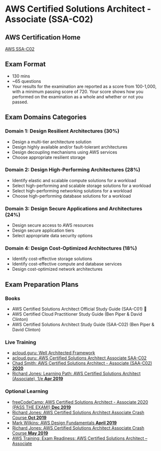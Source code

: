 # AWS Certified Solutions Architect - Associate (SSA-C02)

## AWS Certification Home
[AWS SSA-C02](https://aws.amazon.com/certification/certified-solutions-architect-associate/)

## Exam Format
- 130 mins
- ~65 questions
- Your results for the examination are reported as a score from 100-1,000, with a minimum passing score of 720. Your score shows how you performed on the examination as a whole and whether or not you passed.  

## Exam Domains Categories

### Domain 1: Design Resilient Architectures (30%)
- Design a multi-tier architecture solution
- Design highly available and/or fault-tolerant architectures
- Design decoupling mechanisms using AWS services
- Choose appropriate resilient storage

### Domain 2: Design High-Performing Architectures (28%)
- Identify elastic and scalable compute solutions for a workload
- Select high-performing and scalable storage solutions for a workload
- Select high-performing networking solutions for a workload
- Choose high-performing database solutions for a workload

### Domain 3: Design Secure Applications and Architectures (24%)
-  Design secure access to AWS resources
-  Design secure application tiers
-  Select appropriate data security options

### Domain 4: Design Cost-Optimized Architectures (18%)
- Identify cost-effective storage solutions
- Identify cost-effective compute and database services
- Design cost-optimized network architectures

## Exam Preparation Plans

### Books
- AWS Certified Solutions Architect Official Study Guide (SAA-C01) 🚧
- AWS Certified Cloud Practitioner Study Guide (Ben Piper & David Clinton)
- AWS Certified Solutions Architect Study Guide (SAA-C02) (Ben Piper & David Clinton)

### Live Training
- [acloud.guru: Well Architected Framework](https://learn.acloud.guru/course/aws-well-architected-framework/dashboard)
- [acloud.guru: AWS Certified Solutions Architect Associate SAA-C02](https://learn.acloud.guru/course/aws-certified-solutions-architect-associate/dashboard)
- [Chad Smith: AWS Certified Solutions Architect - Associate (SAA-C02) **2020**](https://learning.oreilly.com/videos/aws-certified-solutions/9780136721246)
- [Richard Jones: Learning Path: AWS Certified Solutions Architect (Associate), 1/e **Apr 2019**](https://learning.oreilly.com/learning-paths/learning-path-aws/9780135944769/)

### Optional Learning
- [freeCodeCamp: AWS Certified Solutions Architect - Associate 2020 (PASS THE EXAM!) **Dec 2019**](https://www.youtube.com/watch?v=Ia-UEYYR44s&feature=youtu.be)
- [Richard Jones: AWS Certified Solutions Architect Associate Crash Course **Oct 2019**](https://learning.oreilly.com/live-training/courses/aws-certified-solutions-architect-associate-crash-course/0636920319108/)
- [Mark Wilkins: AWS Design Fundamentals **April 2019**](https://learning.oreilly.com/live-training/courses/aws-design-fundamentals/0636920251668/)
- [Richard Jones: AWS Certified Solutions Architect Associate Crash Course **May 2019**](https://learning.oreilly.com/live-training/courses/aws-certified-solutions-architect-associate-crash-course/0636920273509/)
- [AWS Training: Exam Readiness: AWS Certified Solutions Architect – Associate](https://www.aws.training/Details/eLearning?id=20686)

